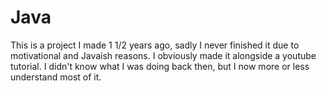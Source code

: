 # Java

This is a project I made 1 1/2 years ago, sadly I never finished it due to motivational and Javaish reasons.  I obviously made it alongside a youtube tutorial. I didn't know what I was doing back then, but I now more or less understand most of it.

